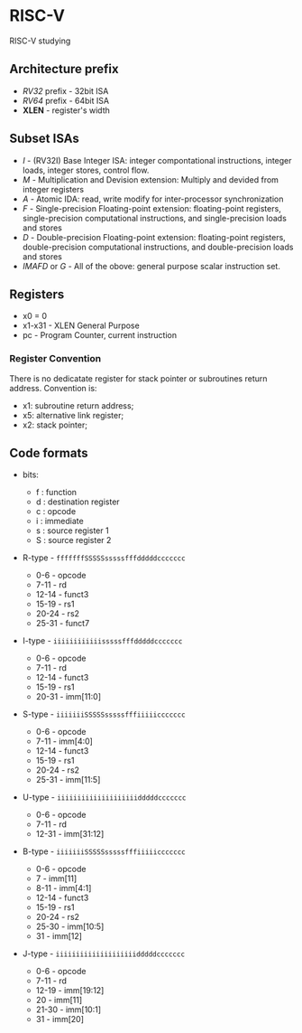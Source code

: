 # RISC-V
RISC-V studying

## Architecture prefix
- *RV32* prefix - 32bit ISA
- *RV64* prefix - 64bit ISA
- **XLEN** - register's width

## Subset ISAs
- *I* - (RV32I) Base Integer ISA: integer compontational instructions, integer loads, integer stores, control flow.
- *M* - Multiplication and Devision extension: Multiply and devided from integer registers
- *A* - Atomic IDA: read, write modify for inter-processor synchronization
- *F* - Single-precision Floating-point extension: floating-point registers, single-precision computational instructions, and single-precision loads and stores
- *D* - Double-precision Floating-point extension: floating-point registers, double-precision computational instructions, and double-precision loads and stores
- *IMAFD* or *G* - All of the obove: general purpose scalar instruction set.

## Registers
- x0 = 0
- x1-x31 - XLEN General Purpose
- pc - Program Counter, current instruction

### Register Convention
There is no dedicatate register for stack pointer or subroutines return address. Convention is:
- x1: subroutine return address;
- x5: alternative link register;
- x2: stack pointer;

## Code formats
- bits:
  - f : function
  - d : destination register
  - c : opcode
  - i : immediate
  - s : source register 1
  - S : source register 2

- R-type - `fffffffSSSSSsssssfffdddddccccccc`
  - 0-6 - opcode
  - 7-11 - rd
  - 12-14 - funct3
  - 15-19 - rs1
  - 20-24 - rs2
  - 25-31 - funct7
- I-type - `iiiiiiiiiiiisssssfffdddddccccccc`
  - 0-6 - opcode
  - 7-11 - rd
  - 12-14 - funct3
  - 15-19 - rs1
  - 20-31 - imm[11:0]
- S-type - `iiiiiiiSSSSSsssssfffiiiiiccccccc`
  - 0-6 - opcode
  - 7-11 - imm[4:0]
  - 12-14 - funct3
  - 15-19 - rs1
  - 20-24 - rs2
  - 25-31 - imm[11:5]
- U-type - `iiiiiiiiiiiiiiiiiiiidddddccccccc`
  - 0-6 - opcode
  - 7-11 - rd
  - 12-31 - imm[31:12]
- B-type - `iiiiiiiSSSSSsssssfffiiiiiccccccc`
  - 0-6 - opcode
  - 7 - imm[11]
  - 8-11 - imm[4:1]
  - 12-14 - funct3
  - 15-19 - rs1
  - 20-24 - rs2
  - 25-30 - imm[10:5]
  - 31 - imm[12]
- J-type - `iiiiiiiiiiiiiiiiiiiidddddccccccc`
  - 0-6 - opcode
  - 7-11 - rd
  - 12-19 - imm[19:12]
  - 20 - imm[11]
  - 21-30 - imm[10:1]
  - 31 - imm[20]

  
